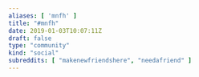 ```yaml
---
aliases: [ 'mnfh' ]
title: "#mnfh"
date: 2019-01-03T10:07:11Z
draft: false
type: "community"
kind: "social"
subreddits: [ "makenewfriendshere", "needafriend" ]
---
```

